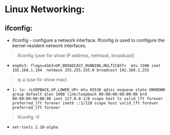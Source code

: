 Linux Networking:
=================
ifconfig:
---------
- ifconfig - configure a network interface. Ifconfig is used to configure the kernel-resident network interfaces.

> ifconfig (user for show IP address, netmask, broadcast)
+ `enp0s3: flags=4163<UP,BROADCAST,RUNNING,MULTICAST>  mtu 1500 inet 192.168.1.184  netmask 255.255.255.0 broadcast 192.168.1.255`

> ip a (use for show mac)
+ `1: lo: <LOOPBACK,UP,LOWER_UP> mtu 65536 qdisc noqueue state UNKNOWN group default qlen 1000 link/loopback 00:00:00:00:00:00 brd 00:00:00:00:00:00 inet 127.0.0.1/8 scope host lo valid_lft forever preferred_lft forever inet6 ::1/128 scope host valid_lft forever preferred_lft forever`

> ifconfig -V
+ `net-tools 2.10-alpha`

> 
